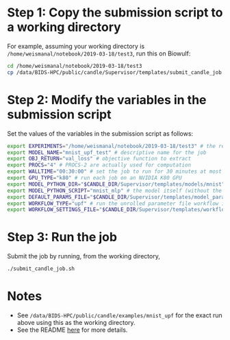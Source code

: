 # Step 1: Copy the submission script to a working directory

For example, assuming your working directory is `/home/weismanal/notebook/2019-03-18/test3`, run this on Biowulf:

```bash
cd /home/weismanal/notebook/2019-03-18/test3
cp /data/BIDS-HPC/public/candle/Supervisor/templates/submit_candle_job.sh .
```

# Step 2: Modify the variables in the submission script

Set the values of the variables in the submission script as follows:

```bash
export EXPERIMENTS="/home/weismanal/notebook/2019-03-18/test3" # the results of the UPF job will be placed here
export MODEL_NAME="mnist_upf_test" # descriptive name for the job
export OBJ_RETURN="val_loss" # objective function to extract
export PROCS="4" # PROCS-2 are actually used for computation
export WALLTIME="00:30:00" # set the job to run for 30 minutes at most
export GPU_TYPE="k80" # run each job on an NVIDIA K80 GPU
export MODEL_PYTHON_DIR="$CANDLE_DIR/Supervisor/templates/models/mnist" # directory containing the model (note $CANDLE_DIR is already set for Biowulf)
export MODEL_PYTHON_SCRIPT="mnist_mlp" # the model itself (without the ".py" extension)
export DEFAULT_PARAMS_FILE="$CANDLE_DIR/Supervisor/templates/model_params/mnist1.txt" # set the default parameters for the model
export WORKFLOW_TYPE="upf" # run the unrolled parameter file workflow in CANDLE (this is the default)
export WORKFLOW_SETTINGS_FILE="$CANDLE_DIR/Supervisor/templates/workflow_settings/upf3.txt" # specify the unrolled parameters file
```

# Step 3: Run the job

Submit the job by running, from the working directory,

```bash
./submit_candle_job.sh
```

# Notes

* See `/data/BIDS-HPC/public/candle/examples/mnist_upf` for the exact run above using this as the working directory.
* See the README [here](https://github.com/ECP-CANDLE/Supervisor/tree/develop/templates/README.md) for more details.